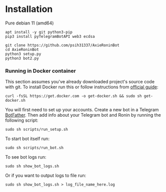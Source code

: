 # Installation
Pure debian 11 (amd64)
```
apt install -y git python3-pip
pip3 install pyTelegramBotAPI web3 ecdsa

git clone https://github.com/psih31337/AxieRoninBot
cd AxieRoninBot
python3 setup.py
python3 bot2.py
```

### Running in Docker container

This section assumes you've already downloaded project's source code with git.
To install Docker run this or follow instructions from [official guide](https://docs.docker.com/engine/install/):
```shell
curl -fsSL https://get.docker.com -o get-docker.sh && sudo sh get-docker.sh
```

You will first need to set up your accounts.
Create a new bot in a Telegram [BotFather](https://t.me/BotFather).
Then add info about your Telegram bot and Ronin by running the following script:
```shell
sudo sh scripts/run_setup.sh
```

To start bot itself run:
```shell
sudo sh scripts/run_bot.sh
```

To see bot logs run:
```shell
sudo sh show_bot_logs.sh
```

Or if you want to output logs to file run:
```shell
sudo sh show_bot_logs.sh > log_file_name_here.log
```